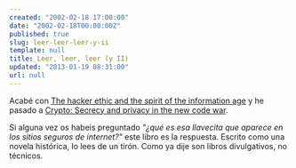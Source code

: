 ```yaml
---
created: "2002-02-18 17:00:00"
date: "2002-02-18T00:00:00Z"
published: true
slug: leer-leer-leer-y-ii
template: null
title: Leer, leer, leer (y II)
updated: "2013-01-19 08:31:00"
url: null
---
```


Acabé con [The hacker ethic and the spirit of the information age][hacker_ethic] y he pasado a [Crypto: Secrecy and privacy in the new code war][crypto].

[hacker_ethic]: http://www.amazon.co.uk/exec/obidos/ASIN/0099426927/ignaciotorres-21
[crypto]: http://www.amazon.co.uk/exec/obidos/ASIN/0140244328/ignaciotorres-21

Si alguna vez os habeis preguntado _"¿qué es esa llavecita que aparece en los sitios seguros de internet?"_ este libro es la respuesta. Escrito como una novela histórica, lo lees de un tirón. Como ya dije son libros divulgativos, no técnicos.